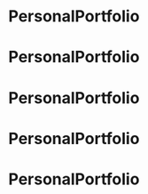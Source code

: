 # PersonalPortfolio
# PersonalPortfolio
# PersonalPortfolio
# PersonalPortfolio
# PersonalPortfolio
